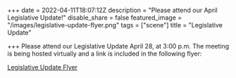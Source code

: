 +++
date = 2022-04-11T18:07:12Z
description = "Please attend our April Legislative Update!"
disable_share = false
featured_image = "/images/legislative-update-flyer.png"
tags = ["scene"]
title = "Legislative Update"

+++
Please attend our Legislative Update April 28, at 3:00 p.m.  The meeting is being hosted virtually and a link is included in the following flyer: 

[Legislative Update Flyer]("./images/aziaao4-28-22.pdf")